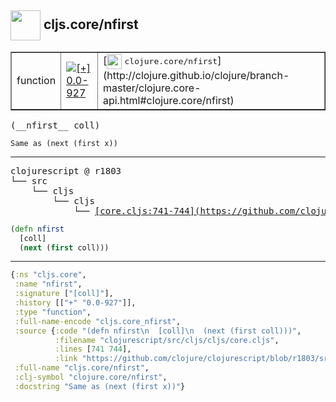 ## <img width="48px" valign="middle" src="http://i.imgur.com/Hi20huC.png"> cljs.core/nfirst

 <table border="1">
<tr>
<td>function</td>
<td><a href="https://github.com/cljsinfo/api-refs/tree/0.0-927"><img valign="middle" alt="[+] 0.0-927" src="https://img.shields.io/badge/+-0.0--927-lightgrey.svg"></a> </td>
<td>
[<img height="24px" valign="middle" src="http://i.imgur.com/1GjPKvB.png"> <samp>clojure.core/nfirst</samp>](http://clojure.github.io/clojure/branch-master/clojure.core-api.html#clojure.core/nfirst)
</td>
</tr>
</table>

 <samp>
(__nfirst__ coll)<br>
</samp>

```
Same as (next (first x))
```

---

 <pre>
clojurescript @ r1803
└── src
    └── cljs
        └── cljs
            └── <ins>[core.cljs:741-744](https://github.com/clojure/clojurescript/blob/r1803/src/cljs/cljs/core.cljs#L741-L744)</ins>
</pre>

```clj
(defn nfirst
  [coll]
  (next (first coll)))
```


---

```clj
{:ns "cljs.core",
 :name "nfirst",
 :signature ["[coll]"],
 :history [["+" "0.0-927"]],
 :type "function",
 :full-name-encode "cljs.core_nfirst",
 :source {:code "(defn nfirst\n  [coll]\n  (next (first coll)))",
          :filename "clojurescript/src/cljs/cljs/core.cljs",
          :lines [741 744],
          :link "https://github.com/clojure/clojurescript/blob/r1803/src/cljs/cljs/core.cljs#L741-L744"},
 :full-name "cljs.core/nfirst",
 :clj-symbol "clojure.core/nfirst",
 :docstring "Same as (next (first x))"}

```
